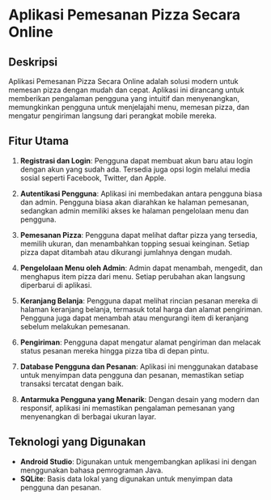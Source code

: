 # Aplikasi Pemesanan Pizza Secara Online

## Deskripsi

Aplikasi Pemesanan Pizza Secara Online adalah solusi modern untuk memesan pizza dengan mudah dan cepat. Aplikasi ini dirancang untuk memberikan pengalaman pengguna yang intuitif dan menyenangkan, memungkinkan pengguna untuk menjelajahi menu, memesan pizza, dan mengatur pengiriman langsung dari perangkat mobile mereka.

## Fitur Utama

1. **Registrasi dan Login**: Pengguna dapat membuat akun baru atau login dengan akun yang sudah ada. Tersedia juga opsi login melalui media sosial seperti Facebook, Twitter, dan Apple.

2. **Autentikasi Pengguna**: Aplikasi ini membedakan antara pengguna biasa dan admin. Pengguna biasa akan diarahkan ke halaman pemesanan, sedangkan admin memiliki akses ke halaman pengelolaan menu dan pengguna.

3. **Pemesanan Pizza**: Pengguna dapat melihat daftar pizza yang tersedia, memilih ukuran, dan menambahkan topping sesuai keinginan. Setiap pizza dapat ditambah atau dikurangi jumlahnya dengan mudah.

4. **Pengelolaan Menu oleh Admin**: Admin dapat menambah, mengedit, dan menghapus item pizza dari menu. Setiap perubahan akan langsung diperbarui di aplikasi.

5. **Keranjang Belanja**: Pengguna dapat melihat rincian pesanan mereka di halaman keranjang belanja, termasuk total harga dan alamat pengiriman. Pengguna juga dapat menambah atau mengurangi item di keranjang sebelum melakukan pemesanan.

6. **Pengiriman**: Pengguna dapat mengatur alamat pengiriman dan melacak status pesanan mereka hingga pizza tiba di depan pintu.

7. **Database Pengguna dan Pesanan**: Aplikasi ini menggunakan database untuk menyimpan data pengguna dan pesanan, memastikan setiap transaksi tercatat dengan baik.

8. **Antarmuka Pengguna yang Menarik**: Dengan desain yang modern dan responsif, aplikasi ini memastikan pengalaman pemesanan yang menyenangkan di berbagai ukuran layar.

## Teknologi yang Digunakan

- **Android Studio**: Digunakan untuk mengembangkan aplikasi ini dengan menggunakan bahasa pemrograman Java.
- **SQLite**: Basis data lokal yang digunakan untuk menyimpan data pengguna dan pesanan.


